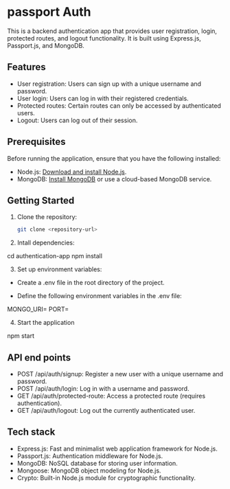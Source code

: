 # passport Auth 

This is a backend authentication app that provides user registration, login, protected routes, and logout functionality. It is built using Express.js, Passport.js, and MongoDB.

## Features

- User registration: Users can sign up with a unique username and password.
- User login: Users can log in with their registered credentials.
- Protected routes: Certain routes can only be accessed by authenticated users.
- Logout: Users can log out of their session.

## Prerequisites

Before running the application, ensure that you have the following installed:

- Node.js: [Download and install Node.js](https://nodejs.org).
- MongoDB: [Install MongoDB](https://www.mongodb.com/try/download/community) or use a cloud-based MongoDB service.

## Getting Started

1. Clone the repository:

   ```bash
   git clone <repository-url>

2. Intall dependencies:

cd authentication-app
npm install

3. Set up environment variables:

* Create a .env file in the root directory of the project.

* Define the following environment variables in the .env file:

MONGO_URI=<your-mongodb-uri>
PORT=<port-number>

4. Start the application

npm start

## API end points

- POST /api/auth/signup: Register a new user with a unique username and password.
- POST /api/auth/login: Log in with a username and password.
- GET /api/auth/protected-route: Access a protected route (requires authentication).
- GET /api/auth/logout: Log out the currently authenticated user.

## Tech stack

* Express.js: Fast and minimalist web application framework for Node.js.
* Passport.js: Authentication middleware for Node.js.
* MongoDB: NoSQL database for storing user information.
* Mongoose: MongoDB object modeling for Node.js.
* Crypto: Built-in Node.js module for cryptographic functionality.
